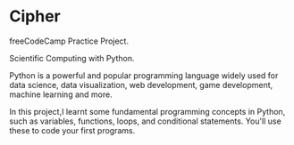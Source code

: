 # Cipher


freeCodeCamp Practice Project.


Scientific Computing with Python.


Python is a powerful and popular programming language widely used for data science, data visualization, web development, game development, machine learning and more.

In this project,I learnt some fundamental programming concepts in Python, such as variables, functions, loops, and conditional statements. You'll use these to code your first programs.


